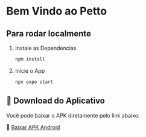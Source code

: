 # Bem Vindo ao Petto

## Para rodar localmente

1. Instale as Dependencias

   ```bash
   npm install
   ```

2. Inicie o App

   ```bash
   npx expo start
   ```
## 📲 Download do Aplicativo

Você pode baixar o APK diretamente pelo link abaixo:

🔗 [Baixar APK Android](https://expo.dev/accounts/ykaroos/projects/PettoApp/builds/5118de80-5255-45a9-9399-244bb7ac6795)

